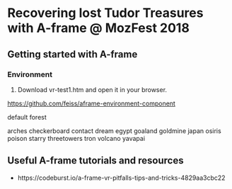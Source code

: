 <h1> Recovering lost Tudor Treasures with A-frame @ MozFest 2018 </h1>

<h2> Getting started with A-frame </h2>

<h3> Environment </h3>

1. Download vr-test1.htm and open it in your browser. 

https://github.com/feiss/aframe-environment-component

default
forest

arches
checkerboard
contact
dream
egypt
goaland
goldmine
japan
osiris
poison
starry
threetowers
tron
volcano
yavapai

<h2> Useful A-frame tutorials and resources </h2>
<ul>
<li> https://codeburst.io/a-frame-vr-pitfalls-tips-and-tricks-4829aa3cbc22
</ul>
